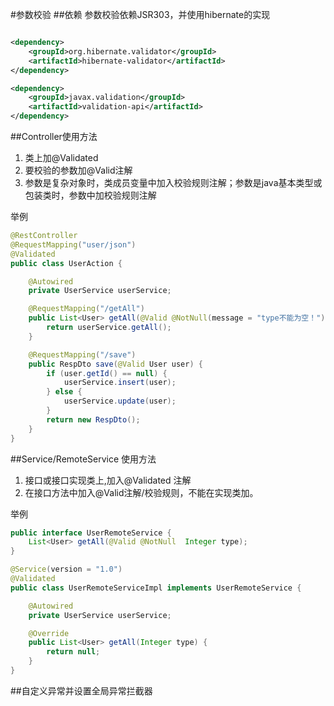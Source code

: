 #参数校验
##依赖
参数校验依赖JSR303，并使用hibernate的实现
```xml

<dependency>
    <groupId>org.hibernate.validator</groupId>
    <artifactId>hibernate-validator</artifactId>
</dependency>

<dependency>
    <groupId>javax.validation</groupId>
    <artifactId>validation-api</artifactId>
</dependency>
```

##Controller使用方法

1. 类上加@Validated
2. 要校验的参数加@Valid注解
3. 参数是复杂对象时，类成员变量中加入校验规则注解；参数是java基本类型或包装类时，参数中加校验规则注解

举例
```java
@RestController
@RequestMapping("user/json")
@Validated
public class UserAction {

    @Autowired
    private UserService userService;

    @RequestMapping("/getAll")
    public List<User> getAll(@Valid @NotNull(message = "type不能为空！") Integer type) {
        return userService.getAll();
    }

    @RequestMapping("/save")
    public RespDto save(@Valid User user) {
        if (user.getId() == null) {
            userService.insert(user);
        } else {
            userService.update(user);
        }
        return new RespDto();
    }
}

```

##Service/RemoteService 使用方法
1. 接口或接口实现类上,加入@Validated 注解
2. 在接口方法中加入@Valid注解/校验规则，不能在实现类加。

举例
```java
public interface UserRemoteService {
    List<User> getAll(@Valid @NotNull  Integer type);
}

@Service(version = "1.0")
@Validated
public class UserRemoteServiceImpl implements UserRemoteService {

    @Autowired
    private UserService userService;

    @Override
    public List<User> getAll(Integer type) {
        return null;
    }
}

```

##自定义异常并设置全局异常拦截器


